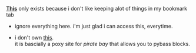 **[This](https://kojokwakye.github.io/luke23-34/)** only exists because i don't like keeping alot of things in my bookmark tab

- ignore everything here. i'm just glad i can access this, everytime.

- i don't own [this](https://proxybay.github.io/).  
it is bascially a poxy site for *pirate bay* that allows you to pybass blocks.  





